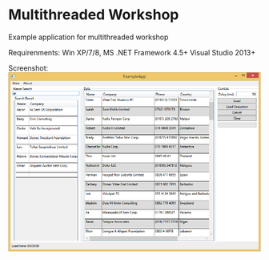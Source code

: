 Multithreaded Workshop
=====================

Example application for multithreaded workshop

Requirenments: 
  Win XP/7/8, 
  MS .NET Framework 4.5+
  Visual Studio 2013+

Screenshot:
![Alt text](/ExampleApp/screenshots/ExampleApp.png "ExampleApp")

